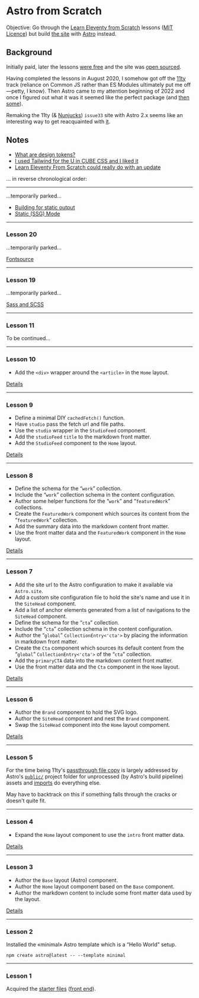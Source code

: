 # Astro from Scratch

Objective: Go through the [Learn Eleventy from Scratch](https://learneleventyfromscratch.com/) lessons ([MIT Licence](https://github.com/Andy-set-studio/learneleventyfromscratch.com#licence-mit-licence)) but build [the site](https://issue33.com/) with [Astro](https://docs.astro.build/en/getting-started/) instead.

## Background

Initially paid, later the lessons [were free](https://twitter.com/piccalilli_/status/1404403153890578432) and the site was [open sourced](https://piccalil.li/blog/learn-eleventy-from-scratch-is-now-open-source/).

Having completed the lessons in August 2020, I somehow got off the [11ty](https://www.11ty.dev/) track (reliance on Common JS rather than ES Modules ultimately put me off—petty, I know). Then Astro came to my attention beginning of 2022 and once I figured out what it was it seemed like the perfect package (and [then some](https://twitter.com/NFS__21/status/1517377812298342400)).

Remaking the 11ty (& [Nunjucks](https://mozilla.github.io/nunjucks/)) `issue33` site with Astro 2.x seems like an interesting way to get reacquainted with [it](https://github.com/withastro/astro/releases/tag/astro%402.0.0).

## Notes

- [What are design tokens?](https://piccalil.li/tutorial/what-are-design-tokens/)
- [I used Tailwind for the U in CUBE CSS and I liked it](https://andy-bell.co.uk/i-used-tailwind-for-the-u-in-cube-css-and-i-liked-it/)
- [Learn Eleventy From Scratch could really do with an update](https://andy-bell.co.uk/learn-eleventy-from-scratch-could-really-do-with-an-update/)

… in reverse chronological order:

---

…temporarily parked…

- [Building for static output](https://docs.astro.build/en/guides/content-collections/#building-for-static-output-default)
- [Static (SSG) Mode](https://docs.astro.build/en/core-concepts/routing/#static-ssg-mode)

---

### Lesson 20

…temporarily parked…

[Fontsource](https://github.com/fontsource/fontsource)

---

### Lesson 19

…temporarily parked…

[Sass and SCSS](https://docs.astro.build/en/guides/styling/#sass-and-scss)

---

### Lesson 11

To be continued…

---

### Lesson 10

- Add the `<div>` wrapper around the `<article>` in the `Home` layout.

[Details](docs/lessons/10.md)

---

### Lesson 9

- Define a minimal DIY `cachedFetch()` function.
- Have `studio` pass the fetch url and file paths.
- Use the `studio` wrapper in the `StudioFeed` component.
- Add the `studioFeed` `title` to the markdown front matter.
- Add the `StudioFeed` component to the `Home` layout.

[Details](docs/lessons/09.md)

---

### Lesson 8

- Define the schema for the “`work`” collection.
- Include the “`work`” collection schema in the content configuration.
- Author some helper functions for the “`work`” and “`featuredWork`” collections.
- Create the `FeaturedWork` component which sources its content from the “`featuredWork`” collection.
- Add the summary data into the markdown content front matter.
- Use the front matter data and the `FeaturedWork` component in the `Home` layout.

[Details](docs/lessons/08.md)

---

### Lesson 7

- Add the site url to the Astro configuration to make it available via `Astro.site`.
- Add a custom site configuration file to hold the site's name and use it in the `SiteHead` component.
- Add a list of anchor elements generated from a list of navigations to the `SiteHead` component.
- Define the schema for the “`cta`” collection.
- Include the “`cta`” collection schema in the content configuration.
- Author the “`global`” `CollectionEntry<'cta'>` by placing the information in markdown front matter.
- Create the `Cta` component which sources its default content from the “`global`” `CollectionEntry<'cta'>` of the “`cta`” collection.
- Add the `primaryCTA` data into the markdown content front matter.
- Use the front matter data and the `Cta` component in the `Home` layout.

[Details](docs/lessons/07.md)

---

### Lesson 6

- Author the `Brand` component to hold the SVG logo.
- Author the `SiteHead` component and nest the `Brand` component.
- Swap the `SiteHead` component into the `Home` layout compoment.

[Details](docs/lessons/06.md)

---

### Lesson 5

For the time being 11ty's [passthrough file copy](https://www.11ty.dev/docs/copy/) is largely addressed by Astro's [`public/`](https://docs.astro.build/en/core-concepts/project-structure/#public) project folder for unprocessed (by Astro's build pipeline) assets and [imports](https://docs.astro.build/en/guides/imports/) do everything else.

May have to backtrack on this if something falls through the cracks or doesn't quite fit.

---

### Lesson 4

- Expand the `Home` layout component to use the `intro` front matter data.

[Details](docs/lessons/04.md)

---

### Lesson 3

- Author the `Base` layout (Astro) component.
- Author the `Home` layout component based on the `Base` component.
- Author the markdown content to include some front matter data used by the layout.

[Details](docs/lessons/03.md)

---

### Lesson 2

Installed the «minimal» Astro template which is a “Hello World” setup.

```shell
npm create astro@latest -- --template minimal
```

---

### Lesson 1

Acquired the [starter files](https://learneleventyfromscratch.com/lesson/1.html#getting-some-starter-files) ([front end](https://piccalilli.s3.eu-west-2.amazonaws.com/eleventy-from-scratch/eleventy-from-scratch-front-end-build-starter-files.zip)).
